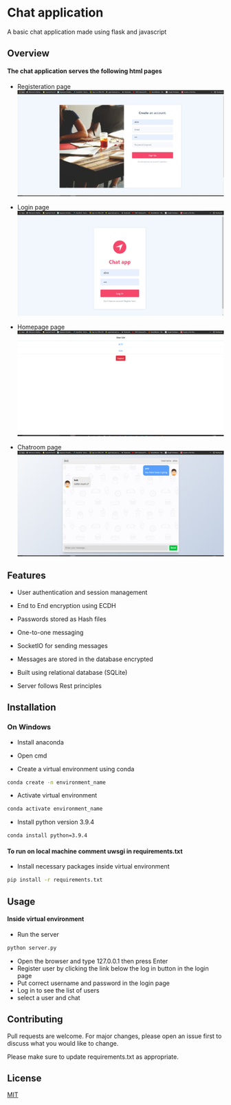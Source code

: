 # Chat application

A basic chat application made using flask and javascript

## Overview

#### The chat application serves the following html pages

- Registeration page
![Features](https://github.com/sukumar1612/chat-application/blob/master/registeration.PNG)

- Login page
![Features](https://github.com/sukumar1612/chat-application/blob/master/login.PNG)

- Homepage page
![Features](https://github.com/sukumar1612/chat-application/blob/master/homepage.PNG)

- Chatroom page
![Features](https://github.com/sukumar1612/chat-application/blob/master/chatroom.PNG)

## Features
- User authentication and session management 

- End to End encryption using ECDH

- Passwords stored as Hash files

- One-to-one messaging

- SocketIO for sending messages 

- Messages are stored in the database encrypted

- Built using relational database (SQLite)

- Server follows Rest principles

## Installation
### On Windows
- Install anaconda

- Open cmd

- Create a virtual environment using conda
```bash
conda create -n environment_name
```

- Activate virtual environment
```bash
conda activate environment_name
```

- Install python version 3.9.4
```bash
conda install python=3.9.4
```

#### To run on local machine comment uwsgi in requirements.txt

- Install necessary packages inside virtual environment
```bash
pip install -r requirements.txt
```


## Usage
#### Inside virtual environment

- Run the server
```bash
python server.py
```

- Open the browser and type 127.0.0.1 then press Enter
- Register user by clicking the link below the log in button in the login page
- Put correct username and password in the login page
- Log in to see the list of users
- select a user and chat 

## Contributing
Pull requests are welcome. For major changes, please open an issue first to discuss what you would like to change.

Please make sure to update requirements.txt as appropriate.

## License
[MIT](https://choosealicense.com/licenses/mit/)
